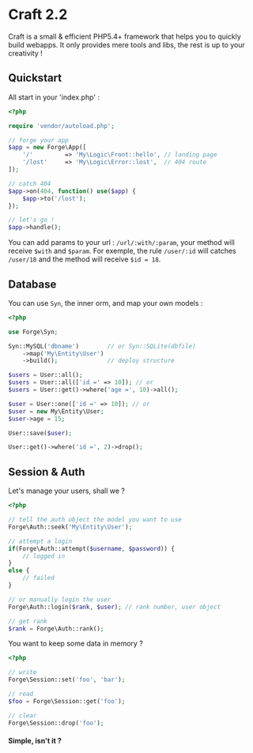# Craft 2.2

Craft is a small & efficient PHP5.4+ framework that helps you to quickly build webapps.
It only provides mere tools and libs, the rest is up to your creativity !


## Quickstart

All start in your 'index.php' :

```php
<?php

require 'vendor/autoload.php';

// forge your app
$app = new Forge\App([
    '/'         => 'My\Logic\Front::hello', // landing page
    '/lost'     => 'My\Logic\Error::lost',  // 404 route
]);

// catch 404
$app->on(404, function() use($app) {
    $app->to('/lost');
});

// let's go !
$app->handle();
```

You can add params to your url : `/url/:with/:param`, your method will receive `$with` and `$param`.
For exemple, the rule `/user/:id` will catches `/user/18` and the method will receive `$id = 18`.


## Database

You can use `Syn`, the inner orm, and map your own models :

```php
<?php

use Forge\Syn;

Syn::MySQL('dbname')        // or Syn::SQLite(dbfile)
    ->map('My\Entity\User')
    ->build();              // deploy structure

$users = User::all();
$users = User::all(['id =' => 10]); // or
$users = User::get()->where('age =', 10)->all();

$user = User::one(['id =' => 10]); // or
$user = new My\Entity\User;
$user->age = 15;

User::save($user);

User::get()->where('id =', 2)->drop();
```

## Session & Auth

Let's manage your users, shall we ?

```php
<?php

// tell the auth object the model you want to use
Forge\Auth::seek('My\Entity\User');

// attempt a login
if(Forge\Auth::attempt($username, $password)) {
    // logged in
}
else {
    // failed
}

// or manually login the user
Forge\Auth::login($rank, $user); // rank number, user object

// get rank
$rank = Forge\Auth::rank();

```

You want to keep some data in memory ?

```php
<?php

// write
Forge\Session::set('foo', 'bar');

// read
$foo = Forge\Session::get('foo');

// clear
Forge\Session::drop('foo');
```

#### Simple, isn't it ?